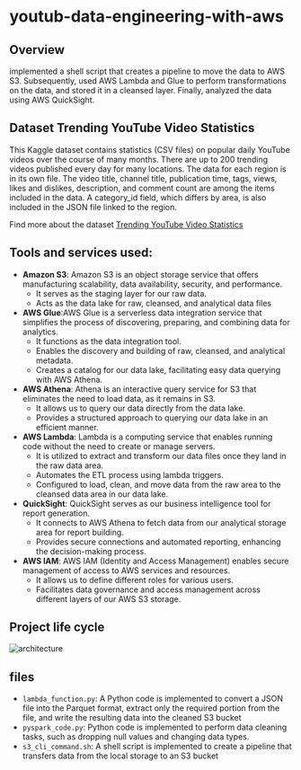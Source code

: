 # youtub-data-engineering-with-aws
## Overview
implemented a shell script that creates a pipeline to move the data to AWS S3. Subsequently, used AWS Lambda and Glue to perform transformations on the data, and stored it in a cleansed layer. Finally, analyzed the data using AWS QuickSight.  
## Dataset Trending YouTube Video Statistics
This Kaggle dataset contains statistics (CSV files) on popular daily YouTube videos over the course of many months. There are up to 200 trending videos published every day for many locations. The data for each region is in its own file. The video title, channel title, publication time, tags, views, likes and dislikes, description, and comment count are among the items included in the data. A category_id field, which differs by area, is also included in the JSON file linked to the region.

Find more about the dataset [Trending YouTube Video Statistics](https://www.kaggle.com/datasets/datasnaek/youtube-new)

 ## Tools and services used:
 - __Amazon S3__: Amazon S3 is an object storage service that offers manufacturing scalability, data availability, security, and performance.
   - It serves as the staging layer for our raw data.
   - Acts as the data lake for raw, cleansed, and analytical data files
 - __AWS Glue__:AWS Glue is a serverless data integration service that simplifies the process of discovering, preparing, and combining data for analytics.
   - It functions as the data integration tool.
   - Enables the discovery and building of raw, cleansed, and analytical metadata.
   - Creates a catalog for our data lake, facilitating easy data querying with AWS Athena.
-  __AWS Athena__: Athena is an interactive query service for S3 that eliminates the need to load data, as it remains in S3.
   - It allows us to query our data directly from the data lake.
   - Provides a structured approach to querying our data lake in an efficient manner.
-  __AWS Lambda__: Lambda is a computing service that enables running code without the need to create or manage servers.
   -  It is utilized to extract and transform our data files once they land in the raw data area.
   -  Automates the ETL process using lambda triggers.
   - Configured to load, clean, and move data from the raw area to the cleansed data area in our data lake.
- __QuickSight__:  QuickSight serves as our business intelligence tool for report generation.
  - It connects to AWS Athena to fetch data from our analytical storage area for report building.
  - Provides secure connections and automated reporting, enhancing the decision-making process.
- __AWS IAM__: AWS IAM (Identity and Access Management) enables secure management of access to AWS services and resources.
  - It allows us to define different roles for various users.
  - Facilitates data governance and access management across different layers of our AWS S3 storage.
## Project life cycle
![architecture](https://github.com/Mohamed-attia98/youtub-data-engineering-with-aws/assets/82019926/737d1020-a3f4-4a2f-872c-13c45198085e)
## files 
- `lambda_function.py`: A Python code is implemented to convert a JSON file into the Parquet format, extract only the required portion from the file, and write the resulting data into the cleaned S3 bucket
- `pyspark_code.py`: Python code is implemented to perform data cleaning tasks, such as dropping null values and changing data types.
- `s3_cli_command.sh`:  A shell script is implemented to create a pipeline that transfers data from the local storage to an S3 bucket


